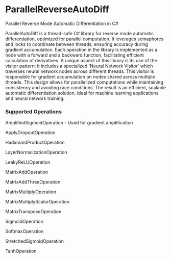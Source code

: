 # ParallelReverseAutoDiff
Parallel Reverse Mode Automatic Differentiation in C#

ParallelAutoDiff is a thread-safe C# library for reverse mode automatic differentiation, optimized for parallel computation. It leverages semaphores and locks to coordinate between threads, ensuring accuracy during gradient accumulation. Each operation in the library is implemented as a node with a forward and a backward function, facilitating efficient calculation of derivatives. A unique aspect of this library is its use of the visitor pattern: it includes a specialized 'Neural Network Visitor' which traverses neural network nodes across different threads. This visitor is responsible for gradient accumulation on nodes shared across multiple threads. This design allows for parallelized computations while maintaining consistency and avoiding race conditions. The result is an efficient, scalable automatic differentiation solution, ideal for machine learning applications and neural network training.

### Supported Operations
AmplifiedSigmoidOperation - Used for gradient amplification

ApplyDropoutOperation

HadamardProductOperation

LayerNormalizationOperation

LeakyReLUOperation

MatrixAddOperation

MatrixAddThreeOperation

MatrixMultiplyOperation

MatrixMultiplyScalarOperation

MatrixTransposeOperation

SigmoidOperation

SoftmaxOperation

StretchedSigmoidOperation

TanhOperation
